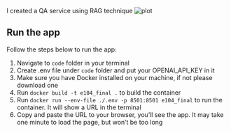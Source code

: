 I created a QA service using RAG technique
![plot](./rag.png)

## Run the app
Follow the steps below to run the app:

1. Navigate to `code` folder in your terminal 
2. Create .env file under `code` folder and put your OPENAI_API_KEY in it 
3. Make sure you have Docker installed on your machine, if not please download one
4. Run `docker build -t e104_final .` to build the container
5. Run `docker run --env-file ./.env -p 8501:8501 e104_final` to run the container. It will show a URL in the terminal 
6. Copy and paste the URL to your browser, you’ll see the app. It may take one minute to load the page, but won’t be too long
